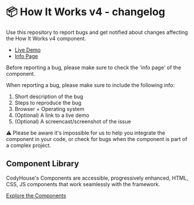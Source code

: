 # 📦 How It Works v4 - changelog

Use this repository to report bugs and get notified about changes affecting the How It Works v4 component.

- [Live Demo](https://codyhouse.co/ds/components/app/how-it-works-v4)
- [Info Page](https://codyhouse.co/ds/components/info/how-it-works-v4)

Before reporting a bug, please make sure to check the 'info page' of the component. 

When reporting a bug, please make sure to include the following info:

1. Short description of the bug
2. Steps to reproduce the bug
3. Browser + Operating system
4. (Optional) A link to a live demo
5. (Optional) A screencast/screenshot of the issue

⚠️ Please be aware it's impossible for us to help you integrate the component in your code, or check for bugs when the component is part of a complex project.

## Component Library

CodyHouse's Components are accessible, progressively enhanced, HTML, CSS, JS components that work seamlessly with the framework.

[Explore the Components](https://codyhouse.co/ds/components)
